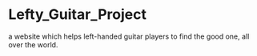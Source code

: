 # Lefty_Guitar_Project
a website which helps left-handed guitar players to find the good one, all over the world.
